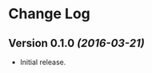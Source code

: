 Change Log
==========

Version 0.1.0 *(2016-03-21)*
----------------------------

* Initial release.